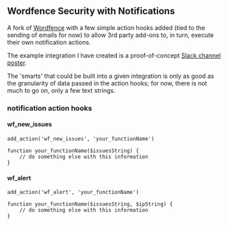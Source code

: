 ## Wordfence Security with Notifications

A fork of [Wordfence](https://github.com/wp-plugins/wordfence) with a few simple action hooks added (tied to the sending of emails for now) to allow 3rd party add-ons to, in turn, execute their own notification actions. 

The example integration I have created is a proof-of-concept [Slack channel poster](https://github.com/hughc/wordfence-slack-notifications).

The 'smarts' that could be built into a given integration is only as good as the granularity of data passed in the action hooks; for now, there is not much to go on, only a few text strings. 


### notification action hooks
#### wf_new_issues

```
add_action('wf_new_issues', 'your_functionName')

function your_functionName($issuesString) {
    // do something else with this information
}
```

#### wf_alert

```
add_action('wf_alert', 'your_functionName')

function your_functionName($issuesString, $ipString) {
    // do something else with this information
}
```
